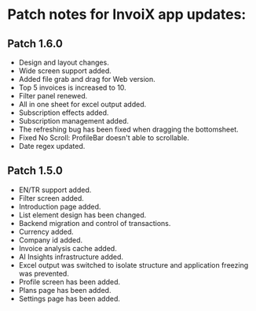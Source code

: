 # Patch notes for InvoiX app updates:
## Patch 1.6.0
- Design and layout changes.
- Wide screen support added.
- Added file grab and drag for Web version.
- Top 5 invoices is increased to 10.
- Filter panel renewed.
- All in one sheet for excel output added.
- Subscription effects added.
- Subscription management added.
- The refreshing bug has been fixed when dragging the bottomsheet.
- Fixed No Scroll: ProfileBar doesn't able to scrollable.
- Date regex updated.

## Patch 1.5.0
- EN/TR support added.
- Filter screen added.
- Introduction page added.
- List element design has been changed.
- Backend migration and control of transactions.
- Currency added.
- Company id added.
- Invoice analysis cache added.
- AI Insights infrastructure added.
- Excel output was switched to isolate structure and application freezing was prevented.
- Profile screen has been added.
- Plans page has been added.
- Settings page has been added.